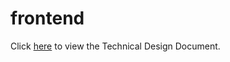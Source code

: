 # frontend

Click [here](https://docs.google.com/document/d/1I8-0-K1wlBzCb9y0kJQD4I7AD_8tnwtXPnSMq0DN-U4/) to view the Technical Design Document.

